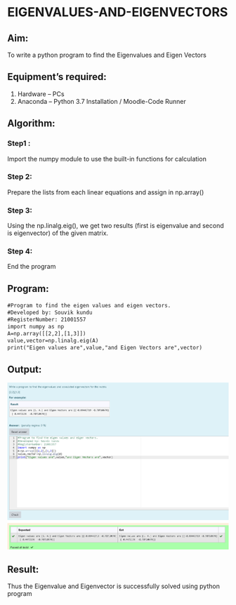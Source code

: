 # EIGENVALUES-AND-EIGENVECTORS
## Aim:
To write a python program to find the Eigenvalues and Eigen Vectors
## Equipment’s required:
1. 	Hardware – PCs
2. 	Anaconda – Python 3.7 Installation / Moodle-Code Runner
## Algorithm:
### Step1 :
Import the numpy module to use the built-in functions for calculation 

### Step 2:
Prepare the lists from each linear equations and assign in np.array()

### Step 3: 
Using the np.linalg.eig(),  we get two results (first is eigenvalue and second is eigenvector) of the given matrix.
### Step 4:
End the program 

## Program:
~~~
#Program to find the eigen values and eigen vectors.
#Developed by: Souvik kundu
#RegisterNumber: 21001557
import numpy as np
A=np.array([[2,2],[1,3]])
value,vector=np.linalg.eig(A)
print("Eigen values are",value,"and Eigen Vectors are",vector)
~~~
## Output:
![git logo](pd.png)
## Result:
Thus the Eigenvalue and Eigenvector is successfully solved using python program
